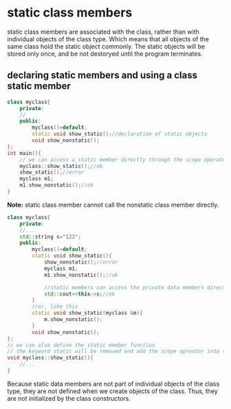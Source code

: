 #  static class members


static class members are associated with the class, rather than with individual objects of the class type. Which means that all objects of the same class hold the static object commonly. The static objects will be stored only once, and be not destoryed until the program terminates.

## declaring static members and using a class static member

```c++
class myclass{
    private:
    //
    public:
        myclass()=default;
        static void show_static();//declaration of static objects
        void show_nonstatic();
};
int main(){
    // we can access a static member directly through the scope operator.
    myclass::show_static();//ok
    show_static();//error
    myclass m1;
    m1.show_nonstatic();//ok
}
```

**Note:**
static class member cannot call the nonstatic class member directly.
```c++
class myclass{
    private:
    //...
    std::string s="123";
    public:
        myclass()=default;
        static void show_static(){
            show_nonstatic();//error
            myclass m1;
            m1.show_nonstatic();//ok

            //static members can access the private data members directly.
            std::cout<<this->s;//ok
        }
        //or, like this
        static void show_static(myclass &m){
            m.show_nonstatic();
        }
        void show_nonstatic();
};
// we can also define the static member function
// the keyword static will be removed and add the scope opreator into the definition.
void myclass::show_static(){
    //...
}
```

Because static data members are not part of individual objects of the class type, they are not defined when we create objects of the class. Thus, they are not initialized by the class constructors.
